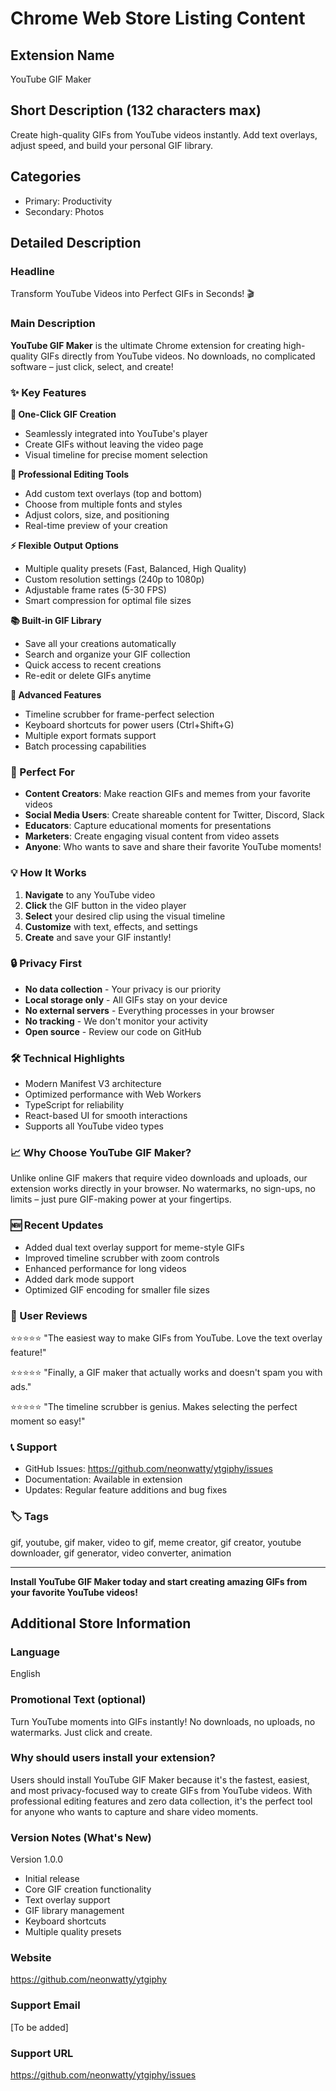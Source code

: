 # Chrome Web Store Listing Content

## Extension Name
YouTube GIF Maker

## Short Description (132 characters max)
Create high-quality GIFs from YouTube videos instantly. Add text overlays, adjust speed, and build your personal GIF library.

## Categories
- Primary: Productivity
- Secondary: Photos

## Detailed Description

### Headline
Transform YouTube Videos into Perfect GIFs in Seconds! 🎬

### Main Description

**YouTube GIF Maker** is the ultimate Chrome extension for creating high-quality GIFs directly from YouTube videos. No downloads, no complicated software – just click, select, and create!

### ✨ Key Features

**🎯 One-Click GIF Creation**
- Seamlessly integrated into YouTube's player
- Create GIFs without leaving the video page
- Visual timeline for precise moment selection

**🎨 Professional Editing Tools**
- Add custom text overlays (top and bottom)
- Choose from multiple fonts and styles
- Adjust colors, size, and positioning
- Real-time preview of your creation

**⚡ Flexible Output Options**
- Multiple quality presets (Fast, Balanced, High Quality)
- Custom resolution settings (240p to 1080p)
- Adjustable frame rates (5-30 FPS)
- Smart compression for optimal file sizes

**📚 Built-in GIF Library**
- Save all your creations automatically
- Search and organize your GIF collection
- Quick access to recent creations
- Re-edit or delete GIFs anytime

**🚀 Advanced Features**
- Timeline scrubber for frame-perfect selection
- Keyboard shortcuts for power users (Ctrl+Shift+G)
- Multiple export formats support
- Batch processing capabilities

### 🎯 Perfect For

- **Content Creators**: Make reaction GIFs and memes from your favorite videos
- **Social Media Users**: Create shareable content for Twitter, Discord, Slack
- **Educators**: Capture educational moments for presentations
- **Marketers**: Create engaging visual content from video assets
- **Anyone**: Who wants to save and share their favorite YouTube moments!

### 💡 How It Works

1. **Navigate** to any YouTube video
2. **Click** the GIF button in the video player
3. **Select** your desired clip using the visual timeline
4. **Customize** with text, effects, and settings
5. **Create** and save your GIF instantly!

### 🔒 Privacy First

- **No data collection** - Your privacy is our priority
- **Local storage only** - All GIFs stay on your device
- **No external servers** - Everything processes in your browser
- **No tracking** - We don't monitor your activity
- **Open source** - Review our code on GitHub

### 🛠️ Technical Highlights

- Modern Manifest V3 architecture
- Optimized performance with Web Workers
- TypeScript for reliability
- React-based UI for smooth interactions
- Supports all YouTube video types

### 📈 Why Choose YouTube GIF Maker?

Unlike online GIF makers that require video downloads and uploads, our extension works directly in your browser. No watermarks, no sign-ups, no limits – just pure GIF-making power at your fingertips.

### 🆕 Recent Updates

- Added dual text overlay support for meme-style GIFs
- Improved timeline scrubber with zoom controls
- Enhanced performance for long videos
- Added dark mode support
- Optimized GIF encoding for smaller file sizes

### 🌟 User Reviews

⭐⭐⭐⭐⭐ "The easiest way to make GIFs from YouTube. Love the text overlay feature!"

⭐⭐⭐⭐⭐ "Finally, a GIF maker that actually works and doesn't spam you with ads."

⭐⭐⭐⭐⭐ "The timeline scrubber is genius. Makes selecting the perfect moment so easy!"

### 📞 Support

- GitHub Issues: https://github.com/neonwatty/ytgiphy/issues
- Documentation: Available in extension
- Updates: Regular feature additions and bug fixes

### 🏷️ Tags
gif, youtube, gif maker, video to gif, meme creator, gif creator, youtube downloader, gif generator, video converter, animation

---

**Install YouTube GIF Maker today and start creating amazing GIFs from your favorite YouTube videos!**

## Additional Store Information

### Language
English

### Promotional Text (optional)
Turn YouTube moments into GIFs instantly! No downloads, no uploads, no watermarks. Just click and create.

### Why should users install your extension?
Users should install YouTube GIF Maker because it's the fastest, easiest, and most privacy-focused way to create GIFs from YouTube videos. With professional editing features and zero data collection, it's the perfect tool for anyone who wants to capture and share video moments.

### Version Notes (What's New)
Version 1.0.0
- Initial release
- Core GIF creation functionality
- Text overlay support
- GIF library management
- Keyboard shortcuts
- Multiple quality presets

### Website
https://github.com/neonwatty/ytgiphy

### Support Email
[To be added]

### Support URL
https://github.com/neonwatty/ytgiphy/issues